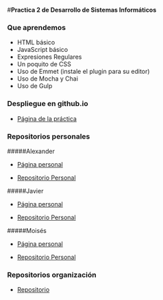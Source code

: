 #**Practica 2 de Desarrollo de Sistemas Informáticos**


### Que aprendemos

* HTML básico
* JavaScript básico
* Expresiones Regulares
* Un poquito de CSS
* Uso de Emmet (instale el plugin para su editor)
* Uso de Mocha y Chai 
* Uso de Gulp

### Despliegue en github.io

* [Página de la práctica](http://ull-esit-gradoii-dsi.github.io/introduccion-javi_dsi1516)

### Repositorios personales
#####Alexander
* [Página personal](http://alu0100767421.github.io/)

* [Repositorio Personal](https://github.com/alu0100767421/introduccion-javi_dsi1516)

#####Javier
* [Página personal](http://alu0100505009.github.io/)

* [Repositorio Personal](https://github.com/alu0100505009/introduccion-javi_dsi1516)

#####Moisés
* [Página personal](http://alu0100782851.github.io/)

* [Repositorio Personal](https://github.com/alu0100782851/introduccion-javi_dsi1516)

### Repositorios organización
* [Repositorio](http://github.com/ull-esit-gradoii-dsi/introduccion-javi_dsi1516)
